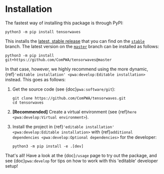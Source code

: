 # Installation

The fastest way of installing this package is through PyPI:

```shell
python3 -m pip install tensorwaves
```

This installs the
[latest, stable release](https://pypi.org/project/tensorwaves) that you can
find on the [`stable`](https://github.com/ComPWA/tensorwaves/tree/stable)
branch. The latest version on the
[`master`](https://github.com/ComPWA/tensorwaves/tree/master) branch can be
installed as follows:

```shell
python3 -m pip install git+https://github.com/ComPWA/tensorwaves@master
```

In that case, however, we highly recommend using the more dynamic,
{ref}`'editable installation' <pwa:develop:Editable installation>` instead.
This goes as follows:

1. Get the source code (see {doc}`pwa:software/git`):

   ```shell
   git clone https://github.com/ComPWA/tensorwaves.git
   cd tensorwaves
   ```

2. **[Recommended]** Create a virtual environment (see
   {ref}`here <pwa:develop:Virtual environment>`).

3. Install the project in
   {ref}`'editable installation' <pwa:develop:Editable installation>` with
   {ref}`additional dependencies <pwa:develop:Optional dependencies>` for the
   developer:

   ```shell
   python3 -m pip install -e .[dev]
   ```

That's all! Have a look at the {doc}`/usage` page to try out the package, and
see {doc}`pwa:develop` for tips on how to work with this 'editable' developer
setup!

